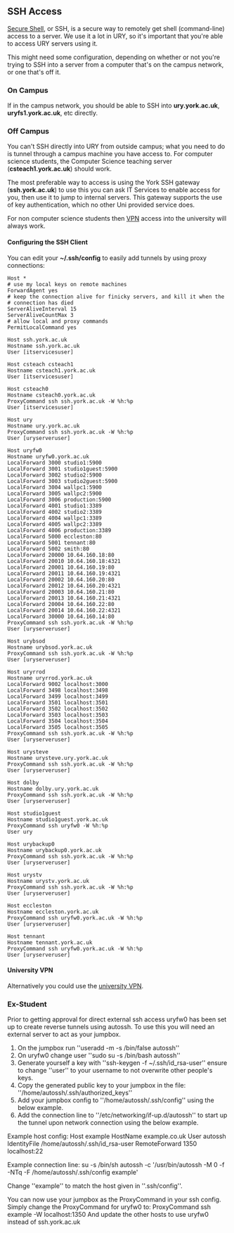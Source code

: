 ## SSH Access

[Secure Shell](http://en.wikipedia.org/wiki/Secure_Shell), or SSH, is a secure way to remotely get shell (command-line) access to a server. We use it a lot in URY, so it's important that you're able to access URY servers using it.

This might need some configuration, depending on whether or not you're trying to SSH into a server from a computer that's on the campus network, or one that's off it.

### On Campus

If in the campus network, you should be able to SSH into **ury.york.ac.uk**, **uryfs1.york.ac.uk**, etc directly.

### Off Campus

You can't SSH directly into URY from outside campus; what you need to do is tunnel through a campus machine you have access to. For computer science students, the Computer Science teaching server (**csteach1.york.ac.uk**) should work.

The most preferable way to access is using the York SSH gateway (**ssh.york.ac.uk**) to use this you can ask IT Services to enable access for you, then use it to jump to internal servers. This gateway supports the use of key authentication, which no other Uni provided service does.

For non computer science students then [VPN](.vpn_access) access into the university will always work.

#### Configuring the SSH Client

You can edit your **~/.ssh/config** to easily add tunnels by using proxy connections:

    Host *
    # use my local keys on remote machines
    ForwardAgent yes
    # keep the connection alive for finicky servers, and kill it when the
    # connection has died
    ServerAliveInterval 15
    ServerAliveCountMax 3
    # allow local and proxy commands
    PermitLocalCommand yes

    Host ssh.york.ac.uk
    Hostname ssh.york.ac.uk
    User [itservicesuser]

    Host csteach csteach1
    Hostname csteach1.york.ac.uk
    User [itservicesuser]

    Host csteach0
    Hostname csteach0.york.ac.uk
    ProxyCommand ssh ssh.york.ac.uk -W %h:%p
    User [itservicesuser]

    Host ury
    Hostname ury.york.ac.uk
    ProxyCommand ssh ssh.york.ac.uk -W %h:%p
    User [uryserveruser]

    Host uryfw0
    Hostname uryfw0.york.ac.uk
    LocalForward 3000 studio1:5900
    LocalForward 3001 studio1guest:5900
    LocalForward 3002 studio2:5900
    LocalForward 3003 studio2guest:5900
    LocalForward 3004 wallpc1:5900
    LocalForward 3005 wallpc2:5900
    LocalForward 3006 production:5900
    LocalForward 4001 studio1:3389
    LocalForward 4002 studio2:3389
    LocalForward 4004 wallpc1:3389
    LocalForward 4005 wallpc2:3389
    LocalForward 4006 production:3389
    LocalForward 5000 eccleston:80
    LocalForward 5001 tennant:80
    LocalForward 5002 smith:80
    LocalForward 20000 10.64.160.18:80
    LocalForward 20010 10.64.160.18:4321
    LocalForward 20001 10.64.160.19:80
    LocalForward 20011 10.64.160.19:4321
    LocalForward 20002 10.64.160.20:80
    LocalForward 20012 10.64.160.20:4321
    LocalForward 20003 10.64.160.21:80
    LocalForward 20013 10.64.160.21:4321
    LocalForward 20004 10.64.160.22:80
    LocalForward 20014 10.64.160.22:4321
    LocalForward 30000 10.64.160.14:80
    ProxyCommand ssh ssh.york.ac.uk -W %h:%p
    User [uryserveruser]

    Host urybsod
    Hostname urybsod.york.ac.uk
    ProxyCommand ssh ssh.york.ac.uk -W %h:%p
    User [uryserveruser]

    Host uryrrod
    Hostname uryrrod.york.ac.uk
    LocalForward 9002 localhost:3000
    LocalForward 3498 localhost:3498
    LocalForward 3499 localhost:3499
    LocalForward 3501 localhost:3501
    LocalForward 3502 localhost:3502
    LocalForward 3503 localhost:3503
    LocalForward 3504 localhost:3504
    LocalForward 3505 localhost:3505
    ProxyCommand ssh ssh.york.ac.uk -W %h:%p
    User [uryserveruser]

    Host urysteve
    Hostname urysteve.ury.york.ac.uk
    ProxyCommand ssh ssh.york.ac.uk -W %h:%p
    User [uryserveruser]

    Host dolby
    Hostname dolby.ury.york.ac.uk
    ProxyCommand ssh ssh.york.ac.uk -W %h:%p
    User [uryserveruser]

    Host studio1guest
    Hostname studio1guest.york.ac.uk
    ProxyCommand ssh uryfw0 -W %h:%p
    User ury

    Host urybackup0
    Hostname urybackup0.york.ac.uk
    ProxyCommand ssh ssh.york.ac.uk -W %h:%p
    User [uryserveruser]

    Host urystv
    Hostname urystv.york.ac.uk
    ProxyCommand ssh ssh.york.ac.uk -W %h:%p
    User [uryserveruser]

    Host eccleston
    Hostname eccleston.york.ac.uk
    ProxyCommand ssh uryfw0.york.ac.uk -W %h:%p
    User [uryserveruser]

    Host tennant
    Hostname tennant.york.ac.uk
    ProxyCommand ssh uryfw0.york.ac.uk -W %h:%p
    User [uryserveruser]

#### University VPN

Alternatively you could use the [university VPN](.vpn_access).

### Ex-Student

Prior to getting approval for direct external ssh access uryfw0 has been set up to create reverse tunnels using autossh. To use this you will need an external server to act as your jumpbox.

1.  On the jumpbox run ''useradd -m -s /bin/false autossh''
2.  On uryfw0 change user ''sudo su -s /bin/bash autossh''
3.  Generate yourself a key with ''ssh-keygen -f ~/.ssh/id_rsa-user'' ensure to change ''user'' to your username to not overwrite other people's keys.
4.  Copy the generated public key to your jumpbox in the file: ''/home/autossh/.ssh/authorized_keys''
5.  Add your jumpbox config to ''/home/autossh/.ssh/config'' using the below example.
6.  Add the connection line to ''/etc/networking/if-up.d/autossh'' to start up the tunnel upon network connection using the below example.

Example host config:
Host example
HostName example.co.uk
User autossh
IdentityFile /home/autossh/.ssh/id_rsa-user
RemoteForward 1350 localhost:22

Example connection line:
su -s /bin/sh autossh -c '/usr/bin/autossh -M 0 -f -NTq -F /home/autossh/.ssh/config example'

Change ''example'' to match the host given in ''.ssh/config''.

You can now use your jumpbox as the ProxyCommand in your ssh config. Simply change the ProxyCommand for uryfw0 to:
ProxyCommand ssh example -W localhost:1350
And update the other hosts to use uryfw0 instead of ssh.york.ac.uk
